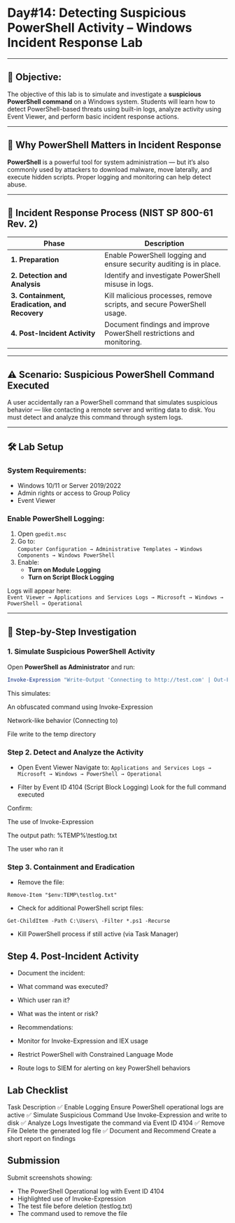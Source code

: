 # **Day#14: Detecting Suspicious PowerShell Activity – Windows Incident Response Lab**

---

## 🎯 **Objective:**  
The objective of this lab is to simulate and investigate a **suspicious PowerShell command** on a Windows system. Students will learn how to detect PowerShell-based threats using built-in logs, analyze activity using Event Viewer, and perform basic incident response actions.

---

## 📘 **Why PowerShell Matters in Incident Response**

**PowerShell** is a powerful tool for system administration — but it’s also commonly used by attackers to download malware, move laterally, and execute hidden scripts. Proper logging and monitoring can help detect abuse.

---

## 🔁 **Incident Response Process (NIST SP 800-61 Rev. 2)**

| **Phase**                         | **Description**                                                                 |
|----------------------------------|---------------------------------------------------------------------------------|
| **1. Preparation**               | Enable PowerShell logging and ensure security auditing is in place.            |
| **2. Detection and Analysis**    | Identify and investigate PowerShell misuse in logs.                            |
| **3. Containment, Eradication, and Recovery** | Kill malicious processes, remove scripts, and secure PowerShell usage.         |
| **4. Post-Incident Activity**    | Document findings and improve PowerShell restrictions and monitoring.          |

---

## ⚠️ **Scenario: Suspicious PowerShell Command Executed**

A user accidentally ran a PowerShell command that simulates suspicious behavior — like contacting a remote server and writing data to disk. You must detect and analyze this command through system logs.

---

## 🛠️ **Lab Setup**

### **System Requirements:**
- Windows 10/11 or Server 2019/2022
- Admin rights or access to Group Policy
- Event Viewer

### **Enable PowerShell Logging:**

1. Open `gpedit.msc`
2. Go to:  
   `Computer Configuration → Administrative Templates → Windows Components → Windows PowerShell`
3. Enable:
   - **Turn on Module Logging**
   - **Turn on Script Block Logging**

Logs will appear here:  
`Event Viewer → Applications and Services Logs → Microsoft → Windows → PowerShell → Operational`

---

## 🧪 **Step-by-Step Investigation**

### **1. Simulate Suspicious PowerShell Activity**

Open **PowerShell as Administrator** and run:

```powershell
Invoke-Expression "Write-Output 'Connecting to http://test.com' | Out-File -FilePath $env:TEMP\testlog.txt"
```

This simulates:

An obfuscated command using Invoke-Expression

Network-like behavior (Connecting to)

File write to the temp directory

### Step 2. Detect and Analyze the Activity
- Open Event Viewer
Navigate to:
`Applications and Services Logs → Microsoft → Windows → PowerShell → Operational`

- Filter by Event ID 4104 (Script Block Logging)
Look for the full command executed

Confirm:

The use of Invoke-Expression

The output path: %TEMP%\testlog.txt

The user who ran it

### Step 3. Containment and Eradication
- Remove the file:
```
Remove-Item "$env:TEMP\testlog.txt"
```
- Check for additional PowerShell script files:
```
Get-ChildItem -Path C:\Users\ -Filter *.ps1 -Recurse
```
- Kill PowerShell process if still active (via Task Manager)

## Step 4. Post-Incident Activity
- Document the incident:
 - What command was executed?
 - Which user ran it?
 - What was the intent or risk?

- Recommendations:
 - Monitor for Invoke-Expression and IEX usage
 - Restrict PowerShell with Constrained Language Mode
 - Route logs to SIEM for alerting on key PowerShell behaviors

## Lab Checklist
Task	Description
✅ Enable Logging	Ensure PowerShell operational logs are active
✅ Simulate Suspicious Command	Use Invoke-Expression and write to disk
✅ Analyze Logs	Investigate the command via Event ID 4104
✅ Remove File	Delete the generated log file
✅ Document and Recommend	Create a short report on findings

## Submission
Submit screenshots showing:
- The PowerShell Operational log with Event ID 4104
- Highlighted use of Invoke-Expression
- The test file before deletion (testlog.txt)
- The command used to remove the file
